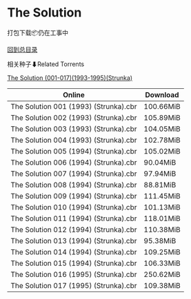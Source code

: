 # The Solution

打包下载📦仍在工事中

[回到总目录](/Catalogs.md)







相关种子⬇Related Torrents

[The Solution (001-017)(1993-1995)(Strunka)](https://github.com/alicewish/markdown/blob/master/torrent/The-Solution--001-017--1993-1995--Strunka.md)

Online | Download
--- | ---
The Solution 001 (1993) (Strunka).cbr | 100.66MiB
The Solution 002 (1993) (Strunka).cbr | 105.89MiB
The Solution 003 (1993) (Strunka).cbr | 104.05MiB
The Solution 004 (1993) (Strunka).cbr | 102.78MiB
The Solution 005 (1994) (Strunka).cbr | 105.02MiB
The Solution 006 (1994) (Strunka).cbr | 90.04MiB
The Solution 007 (1994) (Strunka).cbr | 97.94MiB
The Solution 008 (1994) (Strunka).cbr | 88.81MiB
The Solution 009 (1994) (Strunka).cbr | 111.45MiB
The Solution 010 (1994) (Strunka).cbr | 101.13MiB
The Solution 011 (1994) (Strunka).cbr | 118.01MiB
The Solution 012 (1994) (Strunka).cbr | 110.38MiB
The Solution 013 (1994) (Strunka).cbr | 95.38MiB
The Solution 014 (1994) (Strunka).cbr | 109.25MiB
The Solution 015 (1994) (Strunka).cbr | 106.33MiB
The Solution 016 (1995) (Strunka).cbr | 250.62MiB
The Solution 017 (1995) (Strunka).cbr | 109.38MiB